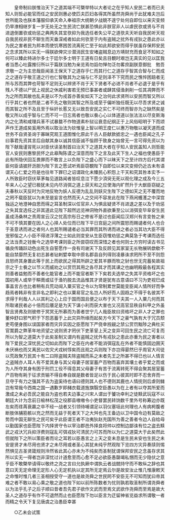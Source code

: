 <!-- { "loadSidebar": true } -->
　　皇帝制曰朕惟治天下之道其端不可槩举特以大者论之在乎知人安民二者而已夫知人则哲必能官而任之安民则惠必使匹夫匹妇各得其所虽然尧舜尚于此犹难夫岂后世所能及也朕本藩服仰承天命入奉祖宗大统朝夕战兢不遑宁处何自即位以来灾变频仍旱潦相继岁复一岁无处无之生民流亡朕甚恐惧此非朕官非人以虐民欤或贤与不肖进退倒置欤或劝惩之典两失其宜欤抑为我选任者失公平之道欤夫天听自我民听天视自我民视非民不聊生而天垂深戒者如此何欤至于内有盗贼之扰外有戎狄之患此亦以为民之害者民为邦本而使饥寒困苦流离死亡至于如此邦欲安而得乎朕虽存保邦安民之念求其所以实无一得朕欲俾灾沴潜消民生安堵盗贼息边方靖财充而食足不知如之何可以臻此特进尔多士于廷尔多士明于王道有日矣且目覩时艰岂无真实的见以匡我者当悉心吐露推衍所以于篇朕当勉为亲览焉勿謟勿惮勿泛勿畧庶副朕意御批　勉吾求敬一之为主忠哉臣闻圣王保天下之道存乎仁而其行仁之道存乎智其合智与仁而成之之道存乎敬王道之行也仁智敬其为之端与仁不足则泽不下究而民之憔悴困踣者无所与苏而其弊也苛智不足则无以辨贤不肖于天下贤者不必进不肖者不必退于是乎有残人不德以尸民上视民之休戚利害若无预巳事甚者或肆其侵渔剥削一任其凋弊而不为之所而其敝也乱夫是以不为戎首亦善矣如天下之治何此求贤所以安民而智又所以行乎其仁者也然是二者不先之敬则其智之所及或至于偏听独任既无以尽吾求贤之诚而其智之所不及且至于纵奸长慝又无以致吾安民之实仁不可终而智亦为之缺然矣是敬又所以成乎智与仁而不可一日忘焉者也敬以飬心心以体道道以张法法以尽变斯海内之化清和咸理兵革不试暴盩不作物道素朴狱讼衰息纪纲正于上风俗昭明于下而颂声作王道成矣奚用外焉以取治法为钦惟皇上智以明王度仁以惠万物敬以凝天道而成世务不自贤圣询于寡昧究观王道图惟化原此千古人臣献款摅忠之一遇也臣闻之孔子曰事君先资其言后自献其身以诚其信臣诚不侫顾于致身之始曾无一言可得先资以为陛下献哉谨冐死以对臣伏读圣制首曰治天下之道其大者在乎知人安民盖知人则哲能官人安民则惠黎民怀之此皋陶陈谟之深意而陛下之言及此天下生人之福也使愚臣于此有所隐伏回互畏罪而不敢言上以负陛下之盛心而下以昧天下之至计四方后代其谓臣何臣请披肝沥胆为陛下言之愿试听焉臣窃覩陛下自即位以来灾变频仍近古未有语谓天心仁爱之符是也往年下罪巳之诏谓政化未臻民心积怨上干天和究其咎本实予一人所致臣时窃伏草茅每见道路闻者皆叹息泣下愿少湏臾无死以观化理之成及今三五年来人心之望已极犹未见内尽消弭之道上获天和之应使海内旷然升于大猷臣窃疑之夫春秋以天反时为灾地反物为妖人反德为乱乱则妖灾生陛下之德如天之无不覆而地之罔不载臣犹以为未至是妄言也然而天人之交间不容发此在陛下燕闲蠖濩之中深宫独运之地澄神自思而得之耳圣制深以任官非人为惧且疑贤不肖进退之差以及于劝惩之失其宜选任之非其道此见陛下超然远览神洞物外直欲秉至公以消弭变毕阜安生民虽成汤桑林之责周宣云汉之忧高宗彤日之修省不是过也臣闻后汉郑兴有言变咎之来不可不慎其要在因人之心择人处位而已陛下平日宫庭之间所震怒而赐谴者何人也合于圣意诱而进之者何人也其所赐谴者必当其罪而其所诱而进之者必当其功大臣不得宠邪侫之人小臣不得进浮薄之士如此则变安从生臣窃惟劝惩之典莫急于考课而选任之法当责之铨衡今之选举考课则臣之所尝窃叹而深惜之者也何则士方穷时读古书见循良传踊跃动色出死生自誓愿作一良有司谢天下及反顾见其家室无长物展转歔欷不能自禁靡然无复初志甚者钻剌嬖幸取中原名郡县自列得则凌暴诛求罔所不至不则怨且怒终其身置此等于民上而欲民之得其所辟之爱其羊豚而牧之豺也世无完蓄矣故祖宗之于士飬之以节义而威劝之以赏罚其用之各尽其才而其课之也幽明殿最各程其实则善者益勉而不善者化能官者上而不能官者斯下下矣若夫选举之失其平资格坏之也国初用人或举于畊啇或征于渔钓脱去流品惟其才贤是犹有古意语曰不习为吏视巳成事盖言古也比者稍有兵荒动闿入粟买官之令以为常制累世莫能变臣闻人情所好而争趋焉者韩非有言非名之即利之也以粟易官之名岂人所好而人固趋之不得于名彼其不求得于利哉人人以其利之心上应于国而国且便之以布于天下夫其一人入粟几何而其所取诸民者必十倍而后餍足是为天下谋小利而获大害也又况高官显秩自科甲之外虽智且贤弗及则彼修于冥冥无所慕而为善者世宁几人哉臣故曰资格坏之非人才之罪也董仲舒曰邪气积于下怨恶蓄于上此灾异所缘而起矣方今天下之豪气孰有大于冗员颓吏苟便身图以误国家者而灾异实因之臣愿陛下严侥幸觊觎之禁公赏罚黜陟之典杜买官鬻爵之弊革年地资望之说则贤才罔伏下吏革諐上天之变异可回生民之流亡可复而所以为智之道莫大于此矣圣制又谓内有盗贼之扰外有戎狄之患此亦重为民之害者以陛下爱民之深忧民之切如此而陛下之臣在内者不能消弭寇乱在外者不能慎固边圉天未厌祸也而又离民以佐灾犬戎树惇矣而且观之兵则陛下亦岂得晏然巳乎周官大司徒以荒政聚万民其十有二曰除盗贼夫除盗贼而系之末者先王之所甚不得已也以人情言之盗贼亦人耳人有不爱其身与其父母妻子居室蓄产百物而喜弃其壤土者乎爱之而或为人所夺其身有困于刑罚工役不得息其父母妻子有苦于流离转死不得会聚其居室蓄产百物有耗于征求贡输不得自奉自娱是数者皆足以伤于民心彼其时即不忍舍弃而一旦夺于有力之强其不去为盗奚待也语曰德则其人也不德则其鹿也人情抚则后虐则雠岂有常哉今西南之国一遇歉岁即赭衣载道旌旗翳空臣愚以为在上者有以夺其所爱而激成之未必吾民之能自为盗也若夫边事之兴宋人谓出于饕功幸利之徒黩武玩寇不以朝廷大计为念前日榆林松茂之役郡县嗷嗷令小吏督罢民转饷数千里外号称筹边亦既左矣而荏苒衰羸之卒不经一战者又引领待哺谓足以羽仪塞垣此何理也人有病枵腹者断肢体脯筋骸以充之然而无益于死者天下之大舛也先王备边以卫中国令边有莫敌之势而中国无聊生之民可矣乎此臣谓王者不治夷狄赵充国所为善之善者令边人自给母以勤国家也臣愿陛下内择贤守令以宰治郡邑外择良将帅以控制边鄙诛有位之盗去黩武之戎汏冗兵抑浮费则寇乱可弭戎狄可清民力可苏而所以为仁之道莫大于此矣然此但就陛下之所以策臣者而论之耳若以臣愚言之上天之变未息是生民未安也生民之未安是贤才未尽用也贤才之未尽用或者圣心其犹未纯乎然观陛下览四方灾异奏牍则惕然惧见古圣贤箴规则泠然省此其心亦未为不纯矣而圣制犹谓保邦安民之念虽存求其所以实无一得者岂非深忧过计道愈至而心愈不足必欲臣愚罄竭私悃而无少隐伏之意乎臣不敢槩举请得以敬终之尧之言曰允执厥中谓执云者战兢持守而不敢纵之辞也其意曰天无定命理无定形人心无定机执以定其所无定焉云尔是故安汝止惟几惟康敕天之命惟时惟几者三圣相授受守一道也是故尧舜之世民罔不安臣无不可知而犹曰帝其难之者不敢以易心乘之敬之道也陛下如以前所陈数者为忧则孰若取圣制所谓尧舜者以为法乎孔子之后子顺曰昔者吾先君子欲作文武而至焉文武欲作尧舜而至焉是故大圣人之道存乎有作不可退然而止也臣愿陛下勿以臣言为迂留神省览益求所谓敬一者而精之令天下复见唐虞之治愚臣幸甚 

　　○乙未会试策 


